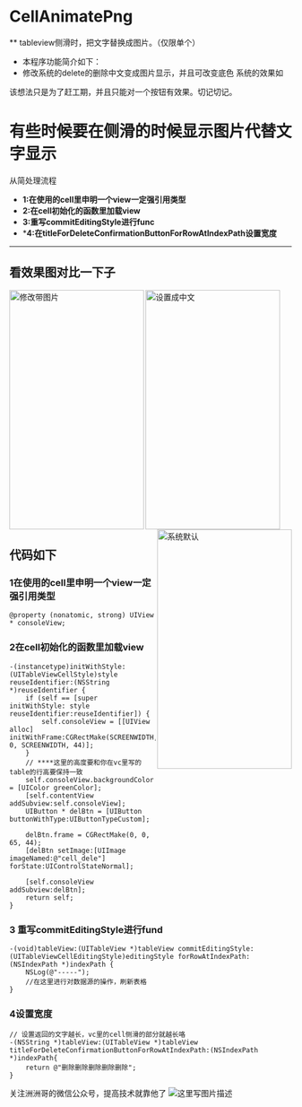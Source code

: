 # CellAnimatePng
** tableview侧滑时，把文字替换成图片。（仅限单个）
* 本程序功能简介如下：
* 修改系统的delete的删除中文变成图片显示，并且可改变底色
 系统的效果如

该想法只是为了赶工期，并且只能对一个按钮有效果。切记切记。


# 有些时候要在侧滑的时候显示图片代替文字显示

从简处理流程

- **1:在使用的cell里申明一个view一定强引用类型**
- **2:在cell初始化的函数里加载view**
- **3:重写commitEditingStyle进行func**
- ***4:在titleForDeleteConfirmationButtonForRowAtIndexPath设置宽度**

-------------------

## 看效果图对比一下子

 <img align="left" src="http://img.blog.csdn.net/20160520153834294" alt="修改带图片" width="240" height="427"/>
  <img align="center" src="http://img.blog.csdn.net/20160520153856642" alt="设置成中文" width="240" height="427"/>
  <img align="right" src="http://img.blog.csdn.net/20160520153914061" alt="系统默认" width="240" height="427"/>



## 代码如下

### 1在使用的cell里申明一个view一定强引用类型


```objc
@property (nonatomic, strong) UIView * consoleView;
```

### 2在cell初始化的函数里加载view
```objc
-(instancetype)initWithStyle:(UITableViewCellStyle)style reuseIdentifier:(NSString *)reuseIdentifier {
    if (self == [super initWithStyle: style reuseIdentifier:reuseIdentifier]) {
        self.consoleView = [[UIView alloc] initWithFrame:CGRectMake(SCREENWIDTH, 0, SCREENWIDTH, 44)];
    }
    // ****这里的高度要和你在vc里写的table的行高要保持一致
    self.consoleView.backgroundColor = [UIColor greenColor];
    [self.contentView addSubview:self.consoleView];
    UIButton * delBtn = [UIButton buttonWithType:UIButtonTypeCustom];
    
    delBtn.frame = CGRectMake(0, 0, 65, 44);
    [delBtn setImage:[UIImage imageNamed:@"cell_dele"] forState:UIControlStateNormal];
    
    [self.consoleView addSubview:delBtn];
    return self;
}
```


### 3 重写commitEditingStyle进行fund
```0bjc
-(void)tableView:(UITableView *)tableView commitEditingStyle:(UITableViewCellEditingStyle)editingStyle forRowAtIndexPath:(NSIndexPath *)indexPath {
    NSLog(@"-----");
    //在这里进行对数据源的操作，刷新表格
}
```


### 4设置宽度
```objc
// 设置返回的文字越长，vc里的cell侧滑的部分就越长咯
-(NSString *)tableView:(UITableView *)tableView titleForDeleteConfirmationButtonForRowAtIndexPath:(NSIndexPath *)indexPath{
    return @"删除删除删除删除删除";
}
```



关注洲洲哥的微信公众号，提高技术就靠他了
![这里写图片描述](http://img.blog.csdn.net/20160520152250054)
 
 
 
